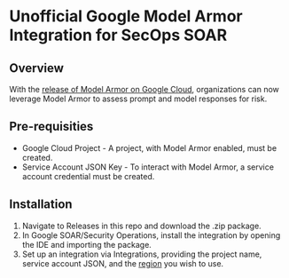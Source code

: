 # Unofficial Google Model Armor Integration for SecOps SOAR


## Overview

With the [release of Model Armor on Google Cloud](https://cloud.google.com/security-command-center/docs/model-armor-overview), organizations can now leverage Model Armor to assess prompt and model responses for risk. 

## Pre-requisities
- Google Cloud Project - A project, with Model Armor enabled, must be created.
- Service Account JSON Key - To interact with Model Armor, a service account credential must be created.

## Installation
1. Navigate to Releases in this repo and download the .zip package.
2. In Google SOAR/Security Operations, install the integration by opening the IDE and importing the package.
3. Set up an integration via Integrations, providing the project name, service account JSON, and the [region](https://cloud.google.com/security-command-center/docs/regional-endpoints#locations-model-armor) you wish to use.
